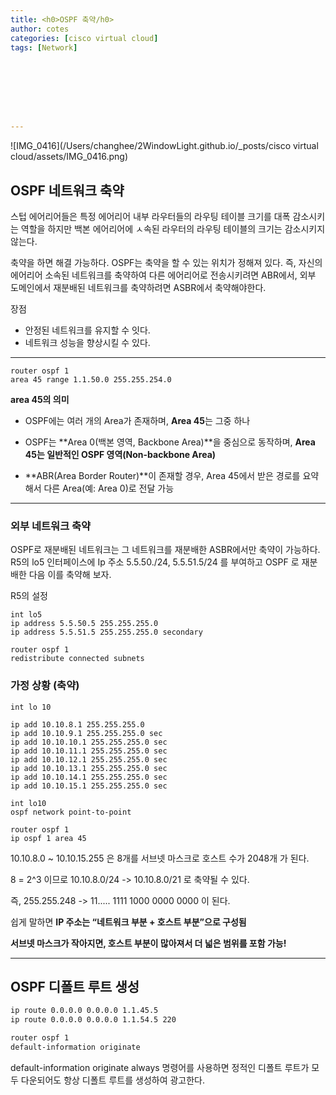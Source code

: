 ```yaml
---
title: <h0>OSPF 축약/h0>
author: cotes   
categories: [cisco virtual cloud]
tags: [Network]








---
```


![IMG_0416](/Users/changhee/2WindowLight.github.io/_posts/cisco virtual cloud/assets/IMG_0416.png)

## OSPF 네트워크 축약

스텁 에어리어들은 특정 에어리어 내부 라우터들의 라우팅 테이블 크기를 대폭 감소시키는 역할을 하지만 백본 에어리어에 ㅅ속된 라우터의 라우팅 테이블의 크기는 감소시키지 않는다.



축약을 하면 해결 가능하다. OSPF는 축약을 할 수 있는 위치가 정해져 있다. 즉, 자신의 에어리어 소속된 네트워크를 축약하여 다른 에어리어로 전송시키려면 ABR에서, 외부 도메인에서 재분배된 네트워크를 축약하려면 ASBR에서 축약해야한다.

장점

* 안정된 네트워크를 유지할 수 잇다.
* 네트워크 성능을 향상시킬 수 있다.



------

```
router ospf 1
area 45 range 1.1.50.0 255.255.254.0 
```

**area 45의 의미**



* OSPF에는 여러 개의 Area가 존재하며, **Area 45**는 그중 하나

* OSPF는 **Area 0(백본 영역, Backbone Area)**을 중심으로 동작하며, **Area 45는 일반적인 OSPF 영역(Non-backbone Area)**

* **ABR(Area Border Router)**이 존재할 경우, Area 45에서 받은 경로를 요약해서 다른 Area(예: Area 0)로 전달 가능



------

### 외부 네트워크 축약

OSPF로 재분배된 네트워크는 그 네트워크를 재분배한 ASBR에서만 축약이 가능하다. R5의 lo5 인터페이스에 Ip 주소 5.5.50./24, 5.5.51.5/24 를 부여하고 OSPF 로 재분배한 다음 이를 축약해 보자.

R5의 설정

```
int lo5
ip address 5.5.50.5 255.255.255.0
ip address 5.5.51.5 255.255.255.0 secondary

router ospf 1
redistribute connected subnets

```



### 가정 상황 (축약)

```
int lo 10

ip add 10.10.8.1 255.255.255.0 
ip add 10.10.9.1 255.255.255.0 sec
ip add 10.10.10.1 255.255.255.0 sec
ip add 10.10.11.1 255.255.255.0 sec
ip add 10.10.12.1 255.255.255.0 sec
ip add 10.10.13.1 255.255.255.0 sec
ip add 10.10.14.1 255.255.255.0 sec
ip add 10.10.15.1 255.255.255.0 sec

int lo10
ospf network point-to-point

router ospf 1
ip ospf 1 area 45
```

10.10.8.0 ~ 10.10.15.255 은 8개를 서브넷 마스크로 호스트 수가 2048개 가 된다.

8 = 2^3 이므로 10.10.8.0/24 -> 10.10.8.0/21 로 축약될 수 있다.

즉, 255.255.248 -> 11..... 1111 1000 0000 0000 이 된다. 



쉽게 말하면  **IP 주소는 “네트워크 부분 + 호스트 부분”으로 구성됨**

**서브넷 마스크가 작아지면, 호스트 부분이 많아져서 더 넓은 범위를 포함 가능!**

------

## OSPF 디폴트 루트 생성

```bash
ip route 0.0.0.0 0.0.0.0 1.1.45.5
ip route 0.0.0.0 0.0.0.0 1.1.54.5 220

router ospf 1
default-information originate
```

default-information originate always 명령어를 사용하면 정적인 디폴트 루트가 모두 다운되어도 항상 디폴트 루트를 생성하여 광고한다.

